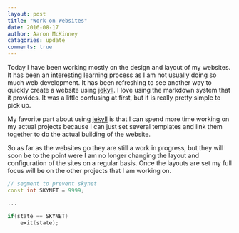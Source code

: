 ```yaml
---
layout: post
title: "Work on Websites"
date: 2016-08-17 
author: Aaron McKinney
catagories: update
comments: true
---
```


Today I have been working mostly on the design and layout of my websites.
It has been an interesting learning process as I am not usually doing so
much web development. It has been refreshing to see another way to quickly
create a website using [jekyll](jekylrb.com). I love using the markdown
system that it provides. It was a little confusing at first, but it is
really pretty simple to pick up.

My favorite part about using [jekyll](jekylrb.com) is that I can spend
more time working on my actual projects because I can just set several
templates and link them together to do the actual building of the website.

So as far as the websites go they are still a work in progress, but they
will soon be to the point were I am no longer changing the layout and
configuration of the sites on a regular basis. Once the layouts are set
my full focus will be on the other projects that I am working on.

```c++
// segment to prevent skynet
const int SKYNET = 9999;

...

if(state == SKYNET)
	exit(state);
``` 
